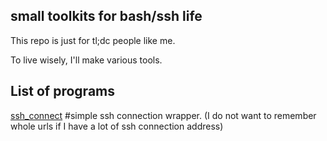 ## small toolkits for bash/ssh life

This repo is just for tl;dc people like me.

To live wisely, I'll make various tools.

## List of programs

[ssh_connect](./bash/ssh_connect) #simple ssh connection wrapper. (I do not want to remember whole urls if I have a lot of ssh connection address)


